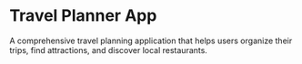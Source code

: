 # Travel Planner App

A comprehensive travel planning application that helps users organize their trips, find attractions, and discover local restaurants.